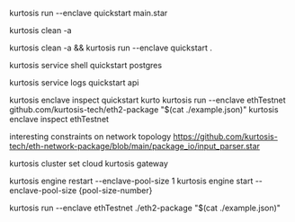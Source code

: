 kurtosis run --enclave quickstart main.star

kurtosis clean -a


kurtosis clean -a && kurtosis run --enclave quickstart .

kurtosis service shell quickstart postgres

kurtosis service logs quickstart api

kurtosis enclave inspect quickstart
kurto
kurtosis run --enclave ethTestnet github.com/kurtosis-tech/eth2-package  "$(cat ./example.json)"
kurtosis enclave inspect ethTestnet

interesting constraints on network topology
https://github.com/kurtosis-tech/eth-network-package/blob/main/package_io/input_parser.star



kurtosis cluster set cloud
kurtosis gateway

kurtosis engine restart --enclave-pool-size 1
kurtosis engine start --enclave-pool-size {pool-size-number}

kurtosis run --enclave ethTestnet ./eth2-package  "$(cat ./example.json)"